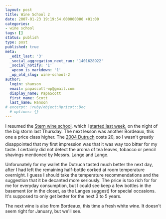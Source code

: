 ```yaml
---
layout: post
title: Wine School 2
date: 2007-01-23 19:19:54.000000000 +01:00
categories:
- wine school
tags: []
status: publish
type: post
published: true
meta:
  _edit_last: '3'
  _social_aggregation_next_run: '1401628922'
  _social_notify: '1'
  _wpcom_is_markdown: '1'
  _wp_old_slug: wine-school-2
author:
  login: shanson
  email: papascott-wp@gmail.com
  display_name: PapaScott
  first_name: Scott
  last_name: Hanson
# excerpt: !ruby/object:Hpricot::Doc
  # options: {}
---
```

<p>I resumed the <a href="http://www.stern.de/weinschule">Stern wine school</a>, which I <a href="http://www.papascott.de/archives/2007/01/16/wine-school/">started last week</a>, on the night of the big storm last Thursday. The next lesson was another Bordeaux, this one a price class higher. The <a href="http://www.stern.de/lifestyle/kueche/getraenke/580331.html?eid=580464">2004 Dutruch</a> costs 20, so I wasn't greatly disappointed that my first impression was that it was way too bitter for my taste. I certainly did not detect the aroma of tea leaves, tobacco or pencil shavings mentioned by Messrs. Lange and Lange.</p>
<p>Unforunately for my wallet the Dutruch tasted much better the next day, after I had left the remaining half-bottle corked at room temperature overnight. I guess I should take the temperature recommendations and the suggestion that it be decanted more seriously. The price is too rich for for me for everyday consumption, but I could see keep a few bottles in the basement (or in the closet, as the Langes suggest) for special occasions. It's supposed to only get better for the next 3 to 5 years.</p>
<p>The next wine is also from Bordeaux, this time a fresh white wine. It doesn't seem right for January, but we'll see.</p>
